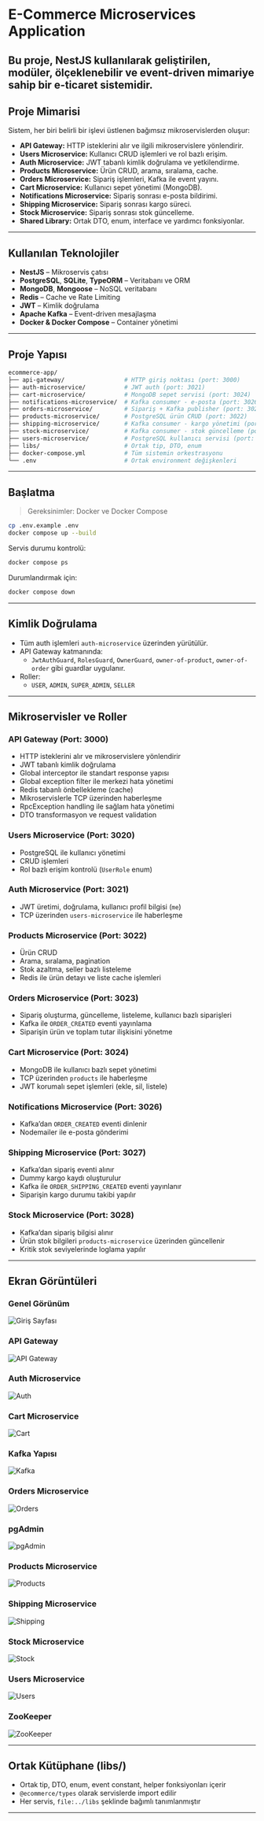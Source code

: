 #  E-Commerce Microservices Application

Bu proje, **NestJS** kullanılarak geliştirilen, modüler, ölçeklenebilir ve event-driven mimariye sahip bir e-ticaret sistemidir.
---

##  Proje Mimarisi

Sistem, her biri belirli bir işlevi üstlenen bağımsız mikroservislerden oluşur:

- **API Gateway:** HTTP isteklerini alır ve ilgili mikroservislere yönlendirir.
- **Users Microservice:** Kullanıcı CRUD işlemleri ve rol bazlı erişim.
- **Auth Microservice:** JWT tabanlı kimlik doğrulama ve yetkilendirme.
- **Products Microservice:** Ürün CRUD, arama, sıralama, cache.
- **Orders Microservice:** Sipariş işlemleri, Kafka ile event yayını.
- **Cart Microservice:** Kullanıcı sepet yönetimi (MongoDB).
- **Notifications Microservice:** Sipariş sonrası e-posta bildirimi.
- **Shipping Microservice:** Sipariş sonrası kargo süreci.
- **Stock Microservice:** Sipariş sonrası stok güncelleme.
- **Shared Library:** Ortak DTO, enum, interface ve yardımcı fonksiyonlar.

---

##  Kullanılan Teknolojiler

- **NestJS** – Mikroservis çatısı
- **PostgreSQL**, **SQLite**, **TypeORM** – Veritabanı ve ORM
- **MongoDB**, **Mongoose** – NoSQL veritabanı
- **Redis** – Cache ve Rate Limiting
- **JWT** – Kimlik doğrulama
- **Apache Kafka** – Event-driven mesajlaşma
- **Docker & Docker Compose** – Container yönetimi

---

##  Proje Yapısı

```bash
ecommerce-app/
├── api-gateway/                 # HTTP giriş noktası (port: 3000)
├── auth-microservice/           # JWT auth (port: 3021)
├── cart-microservice/           # MongoDB sepet servisi (port: 3024)
├── notifications-microservice/  # Kafka consumer - e-posta (port: 3026)
├── orders-microservice/         # Sipariş + Kafka publisher (port: 3023)
├── products-microservice/       # PostgreSQL ürün CRUD (port: 3022)
├── shipping-microservice/       # Kafka consumer - kargo yönetimi (port: 3027)
├── stock-microservice/          # Kafka consumer - stok güncelleme (port: 3028)
├── users-microservice/          # PostgreSQL kullanıcı servisi (port: 3020)
├── libs/                        # Ortak tip, DTO, enum
├── docker-compose.yml           # Tüm sistemin orkestrasyonu
└── .env                         # Ortak environment değişkenleri
```

---

##  Başlatma

> Gereksinimler: Docker ve Docker Compose

```bash
cp .env.example .env
docker compose up --build
```

Servis durumu kontrolü:

```bash
docker compose ps
```

Durumlandırmak için:

```bash
docker compose down
```

---

##  Kimlik Doğrulama

- Tüm auth işlemleri `auth-microservice` üzerinden yürütülür.
- API Gateway katmanında:
  - `JwtAuthGuard`, `RolesGuard`, `OwnerGuard`, `owner-of-product`, `owner-of-order` gibi guardlar uygulanır.
- Roller:
  - `USER`, `ADMIN`, `SUPER_ADMIN`, `SELLER`

---

##  Mikroservisler ve Roller

### API Gateway (Port: 3000)
- HTTP isteklerini alır ve mikroservislere yönlendirir
- JWT tabanlı kimlik doğrulama
- Global interceptor ile standart response yapısı
- Global exception filter ile merkezi hata yönetimi
- Redis tabanlı önbellekleme (cache)
- Mikroservislerle TCP üzerinden haberleşme
- RpcException handling ile sağlam hata yönetimi
- DTO transformasyon ve request validation

### Users Microservice (Port: 3020)
- PostgreSQL ile kullanıcı yönetimi
- CRUD işlemleri
- Rol bazlı erişim kontrolü (`UserRole` enum)

### Auth Microservice (Port: 3021)
- JWT üretimi, doğrulama, kullanıcı profil bilgisi (`me`)
- TCP üzerinden `users-microservice` ile haberleşme

### Products Microservice (Port: 3022)
- Ürün CRUD
- Arama, sıralama, pagination
- Stok azaltma, seller bazlı listeleme
- Redis ile ürün detayı ve liste cache işlemleri

### Orders Microservice (Port: 3023)
- Sipariş oluşturma, güncelleme, listeleme, kullanıcı bazlı siparişleri
- Kafka ile `ORDER_CREATED` eventi yayınlama
- Siparişin ürün ve toplam tutar ilişkisini yönetme

### Cart Microservice (Port: 3024)
- MongoDB ile kullanıcı bazlı sepet yönetimi
- TCP üzerinden `products` ile haberleşme
- JWT korumalı sepet işlemleri (ekle, sil, listele)

### Notifications Microservice (Port: 3026)
- Kafka’dan `ORDER_CREATED` eventi dinlenir
- Nodemailer ile e-posta gönderimi

### Shipping Microservice (Port: 3027)
- Kafka’dan sipariş eventi alınır
- Dummy kargo kaydı oluşturulur
- Kafka ile `ORDER_SHIPPING_CREATED` eventi yayınlanır
- Siparişin kargo durumu takibi yapılır

### Stock Microservice (Port: 3028)
- Kafka’dan sipariş bilgisi alınır
- Ürün stok bilgileri `products-microservice` üzerinden güncellenir
- Kritik stok seviyelerinde loglama yapılır

---

##  Ekran Görüntüleri

### Genel Görünüm
![Giriş Sayfası](./screenshots/1.png)

### API Gateway
![API Gateway](./screenshots/api.png)

### Auth Microservice
![Auth](./screenshots/auth.png)

### Cart Microservice
![Cart](./screenshots/cart.png)

### Kafka Yapısı
![Kafka](./screenshots/kafka.png)

### Orders Microservice
![Orders](./screenshots/order.png)

### pgAdmin
![pgAdmin](./screenshots/pg.png)

### Products Microservice
![Products](./screenshots/product.png)

### Shipping Microservice
![Shipping](./screenshots/shipping.png)

### Stock Microservice
![Stock](./screenshots/stock.png)

### Users Microservice
![Users](./screenshots/user.png)

### ZooKeeper
![ZooKeeper](./screenshots/zoo.png)

---

##  Ortak Kütüphane (libs/)

- Ortak tip, DTO, enum, event constant, helper fonksiyonları içerir
- `@ecommerce/types` olarak servislerde import edilir
- Her servis, `file:../libs` şeklinde bağımlı tanımlanmıştır

---
